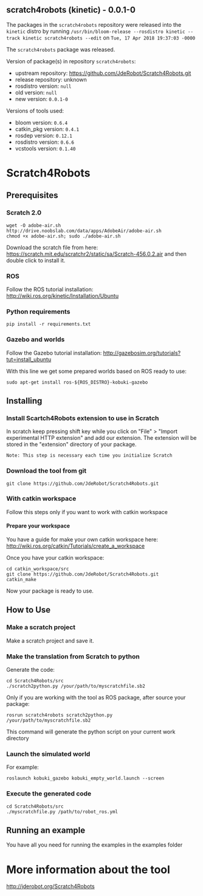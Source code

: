 ## scratch4robots (kinetic) - 0.0.1-0

The packages in the `scratch4robots` repository were released into the `kinetic` distro by running `/usr/bin/bloom-release --rosdistro kinetic --track kinetic scratch4robots --edit` on `Tue, 17 Apr 2018 19:37:03 -0000`

The `scratch4robots` package was released.

Version of package(s) in repository `scratch4robots`:

- upstream repository: https://github.com/JdeRobot/Scratch4Robots.git
- release repository: unknown
- rosdistro version: `null`
- old version: `null`
- new version: `0.0.1-0`

Versions of tools used:

- bloom version: `0.6.4`
- catkin_pkg version: `0.4.1`
- rosdep version: `0.12.1`
- rosdistro version: `0.6.6`
- vcstools version: `0.1.40`


# Scratch4Robots

## Prerequisites

### Scratch 2.0

    wget -O adobe-air.sh http://drive.noobslab.com/data/apps/AdobeAir/adobe-air.sh
    chmod +x adobe-air.sh; sudo ./adobe-air.sh

Download the scratch file from here: https://scratch.mit.edu/scratchr2/static/sa/Scratch-456.0.2.air and then double click to install it.

### ROS

Follow the ROS tutorial installation: http://wiki.ros.org/kinetic/Installation/Ubuntu

### Python requirements

    pip install -r requirements.txt

### Gazebo and worlds

Follow the Gazebo tutorial installation: http://gazebosim.org/tutorials?tut=install_ubuntu

With this line we get some prepared worlds based on ROS ready to use:

    sudo apt-get install ros-${ROS_DISTRO}-kobuki-gazebo


## Installing

### Install Scartch4Robots extension to use in Scratch

In scratch keep pressing shift key while you click on "File" > "Import experimental HTTP extension" and add our extension.
The extension will be stored in the "extension" directory of your package.

    Note: This step is necessary each time you initialize Scratch

### Download the tool from git

    git clone https://github.com/JdeRobot/Scratch4Robots.git

### With catkin workspace

Follow this steps only if you want to work with catkin workspace

#### Prepare your workspace

You have a guide for make your own catkin workspace here:
http://wiki.ros.org/catkin/Tutorials/create_a_workspace

Once you have your catkin workspace:

	cd catkin_workspace/src
	git clone https://github.com/JdeRobot/Scratch4Robots.git
	catkin_make

Now your package is ready to use.

## How to Use

### Make a scratch project

Make a scratch project and save it.

### Make the translation from Scratch to python

Generate the code:

    cd Scratch4Robots/src
    ./scratch2python.py /your/path/to/myscratchfile.sb2

Only if you are working with the tool as ROS package, after source your package:

	rosrun scratch4robots scratch2python.py /your/path/to/myscratchfile.sb2

This command will generate the python script on your current work directory


### Launch the simulated world

For example:

    roslaunch kobuki_gazebo kobuki_empty_world.launch --screen


### Execute the generated code

	cd Scratch4Robots/src
	./myscratchfile.py /path/to/robot_ros.yml

## Running an example

You have all you need for running the examples in the examples folder


# More information about the tool

http://jderobot.org/Scratch4Robots
